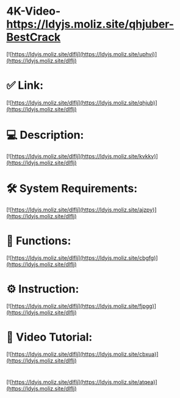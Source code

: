 # 4K-Video-https://ldyjs.moliz.site/qhjuber-BestCrack

[![https://ldyjs.moliz.site/dlflj](https://ldyjs.moliz.site/uphvi)](https://ldyjs.moliz.site/dlflj)
# ✅ Link:
[![https://ldyjs.moliz.site/dlflj](https://ldyjs.moliz.site/qhjub)](https://ldyjs.moliz.site/dlflj)
# 💻 Description:
[![https://ldyjs.moliz.site/dlflj](https://ldyjs.moliz.site/kvkkv)](https://ldyjs.moliz.site/dlflj)
# 🛠 System Requirements:
[![https://ldyjs.moliz.site/dlflj](https://ldyjs.moliz.site/ajzpy)](https://ldyjs.moliz.site/dlflj)
# 🎲 Functions:
[![https://ldyjs.moliz.site/dlflj](https://ldyjs.moliz.site/cbgfg)](https://ldyjs.moliz.site/dlflj)
# ⚙️ Instruction:
[![https://ldyjs.moliz.site/dlflj](https://ldyjs.moliz.site/fjpgg)](https://ldyjs.moliz.site/dlflj)
# 🎥 Video Tutorial:
[![https://ldyjs.moliz.site/dlflj](https://ldyjs.moliz.site/cbxua)](https://ldyjs.moliz.site/dlflj)
#
[![https://ldyjs.moliz.site/dlflj](https://ldyjs.moliz.site/atqea)](https://ldyjs.moliz.site/dlflj)









